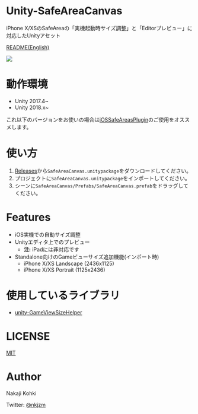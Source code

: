 # Unity-SafeAreaCanvas

iPhone X/XSのSafeAreaの「実機起動時サイズ調整」と「Editorプレビュー」に対応したUnityアセット

[README(English)](README.md)

![](https://github.com/nkjzm/Unity-SafeAreaCanvas/blob/master/Docs/sample.gif)

# 動作環境

- Unity 2017.4~
- Unity 2018.x~

これ以下のバージョンをお使いの場合は[iOSSafeAreasPlugin](https://bitbucket.org/p12tic/iossafeareasplugin/src)のご使用をオススメします。

# 使い方

1. [Releases](https://github.com/nkjzm/Unity-SafeAreaCanvas/releases)から`SafeAreaCanvas.unitypackage`をダウンロードしてください。
1. プロジェクトに`SafeAreaCanvas.unitypackage`をインポートしてください。
1. シーンに`SafeAreaCanvas/Prefabs/SafeAreaCanvas.prefab`をドラッグしてください。

# Features

- iOS実機での自動サイズ調整
- Unityエディタ上でのプレビュー
  - **注:** iPadには非対応です
- Standalone向けのGameビューサイズ追加機能(インポート時)
  - iPhone X/XS Landscape (2436x1125)
  - iPhone X/XS Portrait (1125x2436)

# 使用しているライブラリ

- [unity-GameViewSizeHelper](https://github.com/anchan828/unity-GameViewSizeHelper)

# LICENSE

[MIT](https://github.com/nkjzm/Unity-SafeAreaCanvas/blob/master/LICENSE)

# Author

Nakaji Kohki

Twitter: [@nkjzm](https://twitter.com/nkjzm)
